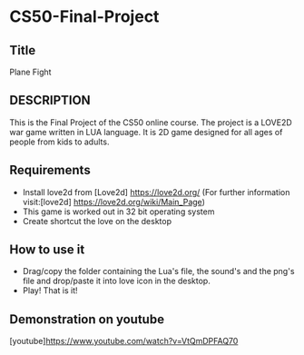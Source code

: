# CS50-Final-Project
## Title
Plane Fight

## DESCRIPTION
 This is the Final Project of the CS50 online course. The project is a LOVE2D war game written in LUA language. It is 2D game designed for all ages of people from kids to adults.

## Requirements
* Install love2d from [Love2d] https://love2d.org/ (For further information visit:[love2d] https://love2d.org/wiki/Main_Page)
* This game is worked out in 32 bit operating system
* Create shortcut the love on the desktop

## How to use it
* Drag/copy the folder containing the Lua's file, the sound's and the png's file and drop/paste it into love icon in the desktop.
* Play! That is it!

## Demonstration on youtube
[youtube]https://www.youtube.com/watch?v=VtQmDPFAQ70
